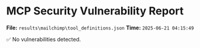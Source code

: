 # MCP Security Vulnerability Report
**File:** `results\mailchimp\tool_definitions.json`
**Time:** `2025-06-21 04:15:49`

✅ No vulnerabilities detected.
